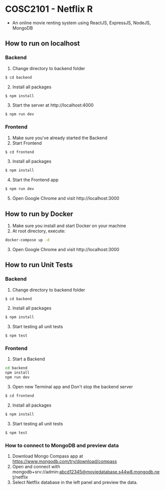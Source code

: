 # COSC2101 - Netflix R
- An online movie renting system using ReactJS, ExpressJS, NodeJS, MongoDB

## How to run on localhost
### Backend
1. Change directory to backend folder
```bash
$ cd backend
```
2. Install all packages
```bash
$ npm install
```
3. Start the server at http://localhost:4000
```bash
$ npm run dev
```

### Frontend
1. Make sure you've already started the Backend
2. Start Frontend 
```bash
$ cd frontend
```
3. Install all packages
```bash
$ npm install
```
4. Start the Frontend app
```bash
$ npm run dev
```
5. Open Google Chrome and visit http://localhost:3000

## How to run by Docker
1. Make sure you install and start Docker on your machine
2. At root directory, execute:
```bash
docker-compose up -d
```
3. Open Google Chrome and visit http://localhost:3000

## How to run Unit Tests
### Backend
1. Change directory to backend folder
```bash
$ cd backend
```
2. Install all packages
```bash
$ npm install
```
3. Start testing all unit tests
```bash
$ npm test
```

### Frontend
1. Start a Backend
```bash
cd backend
npm install
npm run dev
```
3. Open new Terminal app and Don't stop the backend server
```bash
$ cd frontend
```
2. Install all packages
```bash
$ npm install
```
3. Start testing all unit tests
```bash
$ npm test
```

### How to connect to MongoDB and preview data
1. Download Mongo Compass app at https://www.mongodb.com/try/download/compass
2. Open and connect with mongodb+srv://admin:abcd12345@moviedatabase.s44w8.mongodb.net/netflix
3. Select Netflix database in the left panel and preview the data.